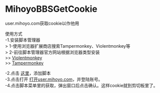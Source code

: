# MihoyoBBSGetCookie

user.mihoyo.com获取cookie以作他用  

使用方式  
-1.安装脚本管理器  
        > 1-使用浏览器扩展商店搜索Tampermonkey、Violentmonkey等  
        > 2-前往脚本管理器官方网站根据浏览器类型安装  
            >> [Violentmonkey](https://violentmonkey.github.io/get-it/)  
            >> [Tampermonkey](https://www.tampermonkey.net/)  

-2.点击 [这里](https://jsd.cdn.zzko.cn/gh/a776058959/MihoyoBBSGetCookie@main/mihoyo.com%E8%8E%B7%E5%8F%96cookie.user.js)，添加脚本  
-3.点击打开 [打开user.mihoyo.com](https://user.mihoyo.com/)，并登陆账号。  
-4.点击脚本菜单里的获取，弹出窗口后点击确认。这样cookie就到剪切板里了。  
